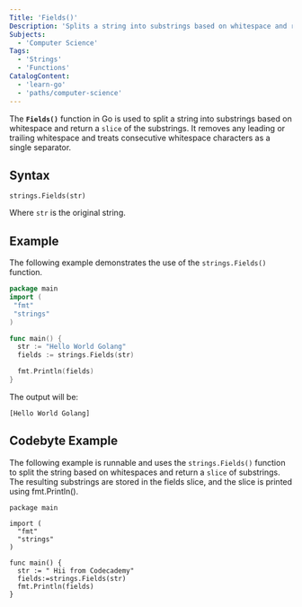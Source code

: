```yaml
---
Title: 'Fields()'
Description: 'Splits a string into substrings based on whitespace and returns a slice of the substrings.'
Subjects:
  - 'Computer Science'
Tags:
  - 'Strings'
  - 'Functions'
CatalogContent:
  - 'learn-go'
  - 'paths/computer-science'
---
```


The **`Fields()`** function in Go is used to split a string into substrings based on whitespace and return a `slice` of the substrings. It removes any leading or trailing whitespace and treats consecutive whitespace characters as a single separator.

## Syntax

```pseudo
strings.Fields(str)
```

Where `str` is the original string.

## Example

The following example demonstrates the use of the `strings.Fields()` function.

```go
package main
import (
 "fmt"
 "strings"
)

func main() {
  str := "Hello World Golang"
  fields := strings.Fields(str)

  fmt.Println(fields)
}
```

The output will be:

```shell
[Hello World Golang]
```

## Codebyte Example

The following example is runnable and uses the `strings.Fields()` function to split the string based on whitespaces and return a `slice` of substrings. The resulting substrings are stored in the fields slice, and the slice is printed using fmt.Println().

```codebyte/golang
package main

import (
  "fmt"
  "strings"
)

func main() {
  str := " Hii from Codecademy"
  fields:=strings.Fields(str)
  fmt.Println(fields)
}
```
